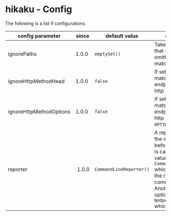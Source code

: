 # hikaku - Config

The following is a list if configurations.

| config parameter | since | default value | description |
| --- | --- | --- | --- |
| ignorePaths | 1.0.0 | `emptySet()` | Takes a set of paths that should be omitted during matching. |
| ignoreHttpMethodHead | 1.0.0 | `false` | If set to `true` matching will omit endpoints providing http method `HEAD`. |
| ignoreHttpMethodOptions | 1.0.0 | `false` | If set to `true` matching will omit endpoints providing http method `OPTIONS`. |
| reporter | 1.0.0 | `CommandLineReporter()` | A reporter receives the match results before the assertion is called. Default value is the `CommandLineReporter` which simply prints the results to command line. Another built-in option is the `NoOperationReporter` which does nothing. |